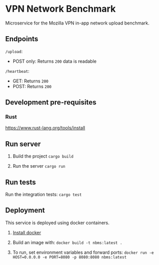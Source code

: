 # VPN Network Benchmark

Microservice for the Mozilla VPN in-app network upload benchmark.

## Endpoints

`/upload`:
- POST only: Returns `200` data is readable

`/heartbeat`:
- GET: Returns `200`
- POST: Returns `200`

## Development pre-requisites

### Rust

https://www.rust-lang.org/tools/install

## Run server

1. Build the project
`cargo build`

2. Run the server
`cargo run`

## Run tests

Run the integration tests:
`cargo test`

## Deployment

This service is deployed using docker containers.

1. [Install docker](https://docs.docker.com/engine/install/)

2. Build an image with:
`docker build -t nbms:latest .`

3. To run, set environment variables and forward ports:
`docker run -e HOST=0.0.0.0 -e PORT=8080 -p 8080:8080 nbms:latest`
